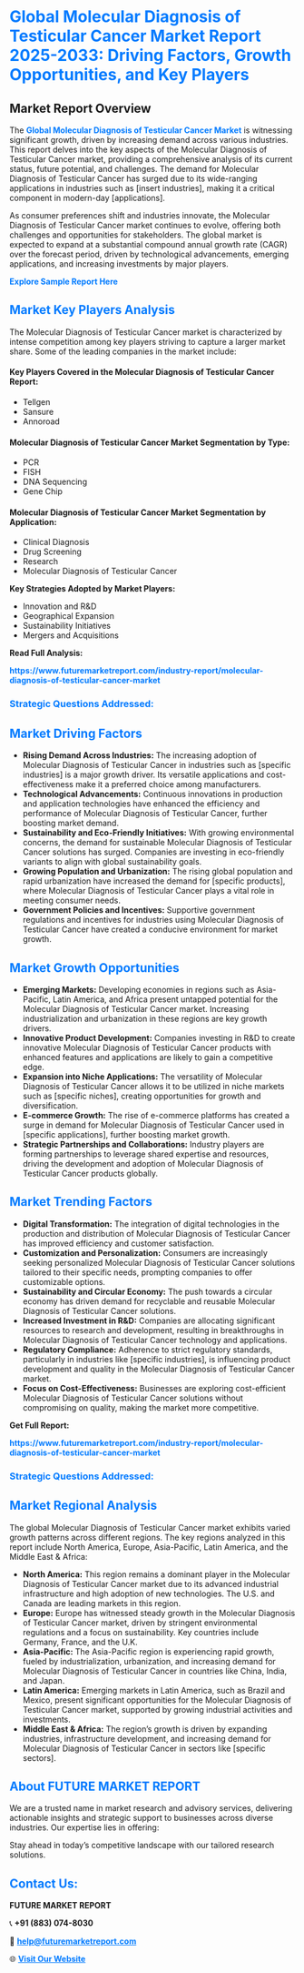 <h1 style="color: #007BFF;">Global Molecular Diagnosis of Testicular Cancer Market Report 2025-2033: Driving Factors, Growth Opportunities, and Key Players</h1>

<section id="overview">
<h2>Market Report Overview</h2>
<p>The <a href="https://www.futuremarketreport.com/industry-report/molecular-diagnosis-of-testicular-cancer-market" style="color: #007BFF; text-decoration: none;"><strong>Global Molecular Diagnosis of Testicular Cancer Market</strong></a> is witnessing significant growth, driven by increasing demand across various industries. This report delves into the key aspects of the Molecular Diagnosis of Testicular Cancer market, providing a comprehensive analysis of its current status, future potential, and challenges. The demand for Molecular Diagnosis of Testicular Cancer has surged due to its wide-ranging applications in industries such as [insert industries], making it a critical component in modern-day [applications].</p>
<p>As consumer preferences shift and industries innovate, the Molecular Diagnosis of Testicular Cancer market continues to evolve, offering both challenges and opportunities for stakeholders. The global market is expected to expand at a substantial compound annual growth rate (CAGR) over the forecast period, driven by technological advancements, emerging applications, and increasing investments by major players.</p>
</section>

<section id="overview">
<p><a href="https://www.futuremarketreport.com/request-sample/reportId=123169" style="color: #007BFF; text-decoration: none;"><strong>Explore Sample Report Here</strong></a></p>
</section>

<section id="key-players">
<h2 style="color: #007BFF;">Market Key Players Analysis</h2>
<p>The Molecular Diagnosis of Testicular Cancer market is characterized by intense competition among key players striving to capture a larger market share. Some of the leading companies in the market include:</p>
<h4>Key Players Covered in the Molecular Diagnosis of Testicular Cancer Report:</h4>
<ul><li>Tellgen</li><li>Sansure</li><li>Annoroad</li></ul>
<h4>Molecular Diagnosis of Testicular Cancer Market Segmentation by Type:</h4>
<ul><li>PCR</li><li>FISH</li><li>DNA Sequencing</li><li>Gene Chip</li></ul>

<h4>Molecular Diagnosis of Testicular Cancer Market Segmentation by Application:</h4>
<ul><li>Clinical Diagnosis</li><li>Drug Screening</li><li>Research</li><li>Molecular Diagnosis of Testicular Cancer</li></ul>
<p><strong>Key Strategies Adopted by Market Players:</strong></p>
<ul>
<li>Innovation and R&D</li>
<li>Geographical Expansion</li>
<li>Sustainability Initiatives</li>
<li>Mergers and Acquisitions</li>
</ul>
</section>

<section>
<p><strong>Read Full Analysis: </strong></p><a href="https://www.futuremarketreport.com/industry-report/molecular-diagnosis-of-testicular-cancer-market" style="color: #007BFF; text-decoration: none;"><strong>https://www.futuremarketreport.com/industry-report/molecular-diagnosis-of-testicular-cancer-market</strong></a>
<h3 style="color: #007BFF;">Strategic Questions Addressed:</h3>
</section>

<section id="driving-factors">
<h2 style="color: #007BFF;">Market Driving Factors</h2>
<ul>
<li><strong>Rising Demand Across Industries:</strong> The increasing adoption of Molecular Diagnosis of Testicular Cancer in industries such as [specific industries] is a major growth driver. Its versatile applications and cost-effectiveness make it a preferred choice among manufacturers.</li>
<li><strong>Technological Advancements:</strong> Continuous innovations in production and application technologies have enhanced the efficiency and performance of Molecular Diagnosis of Testicular Cancer, further boosting market demand.</li>
<li><strong>Sustainability and Eco-Friendly Initiatives:</strong> With growing environmental concerns, the demand for sustainable Molecular Diagnosis of Testicular Cancer solutions has surged. Companies are investing in eco-friendly variants to align with global sustainability goals.</li>
<li><strong>Growing Population and Urbanization:</strong> The rising global population and rapid urbanization have increased the demand for [specific products], where Molecular Diagnosis of Testicular Cancer plays a vital role in meeting consumer needs.</li>
<li><strong>Government Policies and Incentives:</strong> Supportive government regulations and incentives for industries using Molecular Diagnosis of Testicular Cancer have created a conducive environment for market growth.</li>
</ul>
</section>

<section id="growth-opportunities">
<h2 style="color: #007BFF;">Market Growth Opportunities</h2>
<ul>
<li><strong>Emerging Markets:</strong> Developing economies in regions such as Asia-Pacific, Latin America, and Africa present untapped potential for the Molecular Diagnosis of Testicular Cancer market. Increasing industrialization and urbanization in these regions are key growth drivers.</li>
<li><strong>Innovative Product Development:</strong> Companies investing in R&D to create innovative Molecular Diagnosis of Testicular Cancer products with enhanced features and applications are likely to gain a competitive edge.</li>
<li><strong>Expansion into Niche Applications:</strong> The versatility of Molecular Diagnosis of Testicular Cancer allows it to be utilized in niche markets such as [specific niches], creating opportunities for growth and diversification.</li>
<li><strong>E-commerce Growth:</strong> The rise of e-commerce platforms has created a surge in demand for Molecular Diagnosis of Testicular Cancer used in [specific applications], further boosting market growth.</li>
<li><strong>Strategic Partnerships and Collaborations:</strong> Industry players are forming partnerships to leverage shared expertise and resources, driving the development and adoption of Molecular Diagnosis of Testicular Cancer products globally.</li>
</ul>
</section>

<section id="trending-factors">
<h2 style="color: #007BFF;">Market Trending Factors</h2>
<ul>
<li><strong>Digital Transformation:</strong> The integration of digital technologies in the production and distribution of Molecular Diagnosis of Testicular Cancer has improved efficiency and customer satisfaction.</li>
<li><strong>Customization and Personalization:</strong> Consumers are increasingly seeking personalized Molecular Diagnosis of Testicular Cancer solutions tailored to their specific needs, prompting companies to offer customizable options.</li>
<li><strong>Sustainability and Circular Economy:</strong> The push towards a circular economy has driven demand for recyclable and reusable Molecular Diagnosis of Testicular Cancer solutions.</li>
<li><strong>Increased Investment in R&D:</strong> Companies are allocating significant resources to research and development, resulting in breakthroughs in Molecular Diagnosis of Testicular Cancer technology and applications.</li>
<li><strong>Regulatory Compliance:</strong> Adherence to strict regulatory standards, particularly in industries like [specific industries], is influencing product development and quality in the Molecular Diagnosis of Testicular Cancer market.</li>
<li><strong>Focus on Cost-Effectiveness:</strong> Businesses are exploring cost-efficient Molecular Diagnosis of Testicular Cancer solutions without compromising on quality, making the market more competitive.</li>
</ul>
</section>

<section>
<p><strong>Get Full Report: </strong></p><a href="https://www.futuremarketreport.com/industry-report/molecular-diagnosis-of-testicular-cancer-market" style="color: #007BFF; text-decoration: none;"><strong>https://www.futuremarketreport.com/industry-report/molecular-diagnosis-of-testicular-cancer-market</strong></a>
<h3 style="color: #007BFF;">Strategic Questions Addressed:</h3>
</section>


<section id="regional-analysis">
<h2 style="color: #007BFF;">Market Regional Analysis</h2>
<p>The global Molecular Diagnosis of Testicular Cancer market exhibits varied growth patterns across different regions. The key regions analyzed in this report include North America, Europe, Asia-Pacific, Latin America, and the Middle East & Africa:</p>
<ul>
<li><strong>North America:</strong> This region remains a dominant player in the Molecular Diagnosis of Testicular Cancer market due to its advanced industrial infrastructure and high adoption of new technologies. The U.S. and Canada are leading markets in this region.</li>
<li><strong>Europe:</strong> Europe has witnessed steady growth in the Molecular Diagnosis of Testicular Cancer market, driven by stringent environmental regulations and a focus on sustainability. Key countries include Germany, France, and the U.K.</li>
<li><strong>Asia-Pacific:</strong> The Asia-Pacific region is experiencing rapid growth, fueled by industrialization, urbanization, and increasing demand for Molecular Diagnosis of Testicular Cancer in countries like China, India, and Japan.</li>
<li><strong>Latin America:</strong> Emerging markets in Latin America, such as Brazil and Mexico, present significant opportunities for the Molecular Diagnosis of Testicular Cancer market, supported by growing industrial activities and investments.</li>
<li><strong>Middle East & Africa:</strong> The region’s growth is driven by expanding industries, infrastructure development, and increasing demand for Molecular Diagnosis of Testicular Cancer in sectors like [specific sectors].</li>
</ul>
</section>

<footer>
<h2 style="color: #007BFF;">About FUTURE MARKET REPORT</h2>
<p>We are a trusted name in market research and advisory services, delivering actionable insights and strategic support to businesses across diverse industries. Our expertise lies in offering:</p>

<p>Stay ahead in today’s competitive landscape with our tailored research solutions.</p>

<h2 style="color: #007BFF;">Contact Us:</h2>
<p><strong>FUTURE MARKET REPORT</strong></p>
<p>📞 <strong>+91 (883) 074-8030</strong></p>
<p>📧 <strong><a href="mailto:help@futuremarketreport.com" style="color: #007BFF;">help@futuremarketreport.com</a></strong></p>
<p>🌐 <strong><a href="https://www.futuremarketreport.com/" style="color: #007BFF;">Visit Our Website</a></strong></p>
</footer>